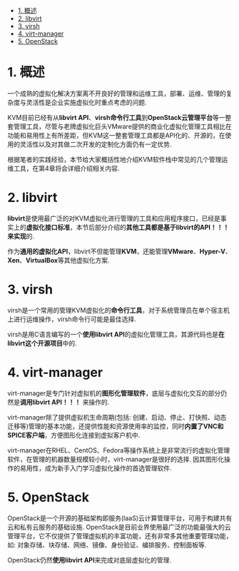 
<!-- @import "[TOC]" {cmd="toc" depthFrom=1 depthTo=6 orderedList=false} -->

<!-- code_chunk_output -->

- [1. 概述](#1-概述)
- [2. libvirt](#2-libvirt)
- [3. virsh](#3-virsh)
- [4. virt-manager](#4-virt-manager)
- [5. OpenStack](#5-openstack)

<!-- /code_chunk_output -->

# 1. 概述

一个成熟的虚拟化解决方案离不开良好的管理和运维工具，部署、运维、管理的复杂度与灵活性是企业实施虚拟化时重点考虑的问题. 

KVM目前已经有从**libvirt API**、**virsh命令行工具**到**OpenStack云管理平台**等一整套管理工具，尽管与老牌虚拟化巨头VMware提供的商业化虚拟化管理工具相比在功能和易用性上有所差距，但KVM这一整套管理工具都是API化的、开源的，在使用的灵活性以及对其做二次开发的定制化方面仍有一定优势. 

根据笔者的实践经验，本节给大家概括性地介绍KVM软件栈中常见的几个管理运维工具，在第4章将会详细介绍相关内容. 

# 2. libvirt

**libvirt**是使用最广泛的对KVM虚拟化进行管理的工具和应用程序接口，已经是事实上的**虚拟化接口标准**，本节后部分介绍的**其他工具都是基于libvirt的API！！！来实现**的. 

作为**通用的虚拟化API**，libvirt不但能管理**KVM**，还能管理**VMware**、**Hyper\-V**、**Xen**、**VirtualBox**等其他虚拟化方案. 

# 3. virsh

virsh是一个常用的管理KVM虚拟化的**命令行工具**，对于系统管理员在单个宿主机上进行运维操作，virsh命令行可能是最佳选择. 

virsh是用C语言编写的一个**使用libvirt API**的虚拟化管理工具，其源代码也是**在libvirt这个开源项目**中的. 

# 4. virt-manager

virt\-manager是专门针对虚拟机的**图形化管理软件**，底层与虚拟化交互的部分仍然是**调用libvirt API！！！** 来操作的. 

virt\-manager除了提供虚拟机生命周期(包括: 创建、启动、停止、打快照、动态迁移等)管理的基本功能，还提供性能和资源使用率的监控，同时**内置了VNC和SPICE客户端**，方便图形化连接到虚拟客户机中. 

virt\-manager在RHEL、CentOS、Fedora等操作系统上是非常流行的虚拟化管理软件，在管理的机器数量规模较小时，virt\-manager是很好的选择. 因其图形化操作的易用性，成为新手入门学习虚拟化操作的首选管理软件. 

# 5. OpenStack

OpenStack是一个开源的基础架构即服务(IaaS)云计算管理平台，可用于构建共有云和私有云服务的基础设施. OpenStack是目前业界使用最广泛的功能最强大的云管理平台，它不仅提供了管理虚拟机的丰富功能，还有非常多其他重要管理功能，如: 对象存储、块存储、网络、镜像、身份验证、编排服务、控制面板等. 

OpenStack仍然**使用libvirt API**来完成对底层虚拟化的管理. 
